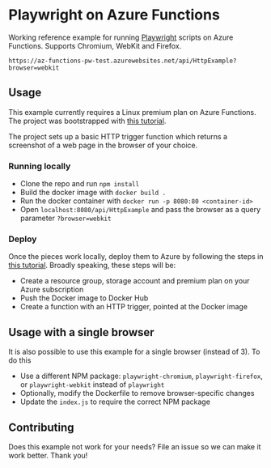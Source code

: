 # Playwright on Azure Functions

Working reference example for running [Playwright](https://github.com/microsoft/playwright/) scripts on Azure Functions. Supports Chromium, WebKit and Firefox.

```
https://az-functions-pw-test.azurewebsites.net/api/HttpExample?browser=webkit
```

## Usage

This example currently requires a Linux premium plan on Azure Functions. The project was bootstrapped with [this tutorial](https://docs.microsoft.com/en-us/azure/azure-functions/functions-create-function-linux-custom-image?tabs=portal%2Cbash&pivots=programming-language-javascript).

The project sets up a basic HTTP trigger function which returns a screenshot of a web page in the browser of your choice.

### Running locally

* Clone the repo and run `npm install`
* Build the docker image with `docker build .`
* Run the docker container with `docker run -p 8080:80 <container-id>`
* Open `localhost:8080/api/HttpExample` and pass the browser as a query parameter `?browser=webkit`

### Deploy

Once the pieces work locally, deploy them to Azure by following the steps in [this tutorial](https://docs.microsoft.com/en-us/azure/azure-functions/functions-create-function-linux-custom-image?tabs=portal%2Cbash&pivots=programming-language-javascript). Broadly speaking, these steps will be:

* Create a resource group, storage account and premium plan on your Azure subscription
* Push the Docker image to Docker Hub
* Create a function with an HTTP trigger, pointed at the Docker image

## Usage with a single browser

It is also possible to use this example for a single browser (instead of 3). To do this

* Use a different NPM package: `playwright-chromium`, `playwright-firefox`, or `playwright-webkit` instead of `playwright`
* Optionally, modify the Dockerfile to remove browser-specific changes
* Update the `index.js` to require the correct NPM package

## Contributing

Does this example not work for your needs? File an issue so we can make it work better. Thank you!